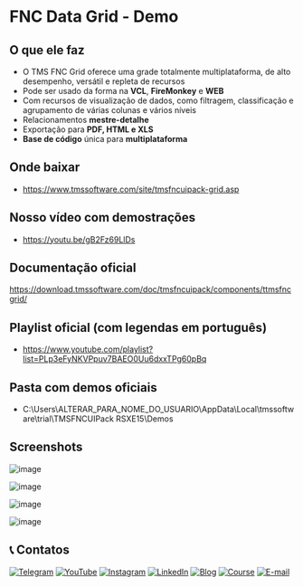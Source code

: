 # FNC Data Grid - Demo

## O que ele faz
- O TMS FNC Grid oferece uma grade totalmente multiplataforma, de alto desempenho, versátil e repleta de recursos
- Pode ser usado da forma na **VCL**, **FireMonkey** e **WEB**
- Com recursos de visualização de dados, como filtragem, classificação e agrupamento de várias colunas e vários níveis
- Relacionamentos **mestre-detalhe**
- Exportação para **PDF, HTML e XLS**
- **Base de código** única para **multiplataforma**

## Onde baixar
- https://www.tmssoftware.com/site/tmsfncuipack-grid.asp

## Nosso vídeo com demostrações
- https://youtu.be/gB2Fz69LlDs

## Documentação oficial
https://download.tmssoftware.com/doc/tmsfncuipack/components/ttmsfncgrid/

## Playlist oficial (com legendas em português)
- https://www.youtube.com/playlist?list=PLp3eFyNKVPpuv7BAEO0Uu6dxxTPg60pBq

## Pasta com demos oficiais
- C:\Users\ALTERAR_PARA_NOME_DO_USUARIO\AppData\Local\tmssoftware\trial\TMSFNCUIPack RSXE15\Demos

## Screenshots
![image](https://github.com/user-attachments/assets/466e0914-e026-4f11-bd3b-46e45299c85d)

![image](https://github.com/user-attachments/assets/7ab691cf-7ad7-4946-a884-b9f53a30a7e9)

![image](https://github.com/user-attachments/assets/b3daa8ac-420e-40fc-acdc-0065ff016631)

![image](https://github.com/user-attachments/assets/02dda486-1d51-49f1-b7b9-7fce78fa95fd)

## 📞 Contatos

[![Telegram](https://img.shields.io/badge/Telegram-Join-blue?logo=telegram)](https://t.me/Code4Delphi)
[![YouTube](https://img.shields.io/badge/YouTube-Join-red?logo=youtube&logoColor=red)](https://www.youtube.com/@code4delphi)
[![Instagram](https://img.shields.io/badge/Intagram-Follow-red?logo=instagram&logoColor=pink)](https://www.instagram.com/code4delphi/)
[![LinkedIn](https://img.shields.io/badge/LinkedIn-Connect-blue)](https://www.linkedin.com/in/cesar-cardoso-dev)
[![Blog](https://img.shields.io/badge/Blog-Code4Delphi-F00?logo=delphi)](https://code4delphi.com.br/blog/)
[![Course](https://img.shields.io/badge/Course-Delphi-F00?logo=delphi)](https://go.hotmart.com/U81331747Y?dp=1)
[![E-mail](https://img.shields.io/badge/E--mail-Send-yellowgreen?logo=maildotru&logoColor=yellowgreen)](mailto:contato@code4delphi.com.br)
